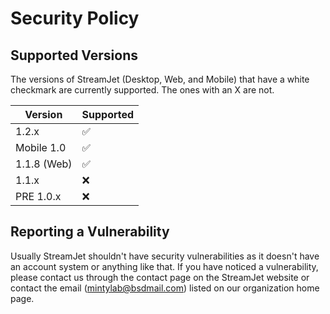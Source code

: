 # Security Policy

## Supported Versions

The versions of StreamJet (Desktop, Web, and Mobile) that have a white checkmark are currently supported. The ones with an X are not.

| Version | Supported          |
| ------- | ------------------ |
| 1.2.x  | :white_check_mark: |
| Mobile 1.0  | :white_check_mark: |
| 1.1.8 (Web)   | :white_check_mark: |
| 1.1.x   | :x:                |
| PRE 1.0.x   | :x:                |


## Reporting a Vulnerability

Usually StreamJet shouldn't have security vulnerabilities as it doesn't have an account system or anything like that. If you have noticed a vulnerability, please contact us through the contact page on the StreamJet website or contact the email (mintylab@bsdmail.com) listed on our organization home page.
